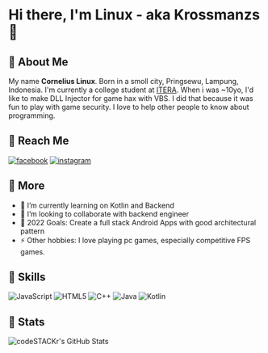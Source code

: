 # Hi there, I'm Linux - aka **Krossmanzs** 👋 

## 👨 **About Me**
My name **Cornelius Linux**. Born in a smoll city, Pringsewu, Lampung, Indonesia. I'm currently a college student at [ITERA](https://www.itera.ac.id/). When i was ~10yo, I'd like to make DLL Injector for game hax with VBS. I did that because it was fun to play with game security. I love to help other people to know about programming.

## 💬 **Reach Me**

[![facebook](https://img.shields.io/badge/Facebook-1877F2?style=for-the-badge&logo=facebook&logoColor=white)](https://www.facebook.com/CLNX0805/)
[![instagram](https://img.shields.io/badge/Instagram-E4405F?style=for-the-badge&logo=instagram&logoColor=white)](https://www.instagram.com/corneliuslinux)


## 🚀 **More**
- 🌱 I’m currently learning on Kotlin and Backend
- 👯 I’m looking to collaborate with backend engineer
- 🥅 2022 Goals: Create a full stack Android Apps with good architectural pattern
- ⚡ Other hobbies: I love playing pc games, especially competitive FPS games.

## 💪 **Skills**
![JavaScript](https://img.shields.io/badge/javascript-%23323330.svg?style=for-the-badge&logo=javascript&logoColor=%23F7DF1E)
![HTML5](https://img.shields.io/badge/html5-%23E34F26.svg?style=for-the-badge&logo=html5&logoColor=white)
![C++](https://img.shields.io/badge/c++-%2300599C.svg?style=for-the-badge&logo=c%2B%2B&logoColor=white)
![Java](https://img.shields.io/badge/java-%23ED8B00.svg?style=for-the-badge&logo=java&logoColor=white)
![Kotlin](https://img.shields.io/badge/kotlin-%230095D5.svg?style=for-the-badge&logo=kotlin&logoColor=white)

## 📶 **Stats**
<img align="left" alt="codeSTACKr's GitHub Stats" src="https://github-readme-stats.vercel.app/api?username=krossmanzs&show_icons=true&hide_border=false&title_color=ff652f&icon_color=FFE400&bg_color=09131B&text_color=ffffff&border_color=0c1a25" />
